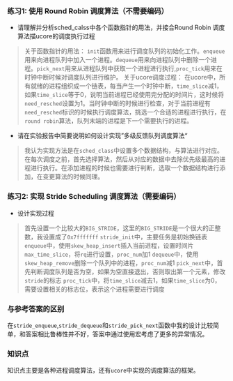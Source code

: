 ### 练习1: 使用 Round Robin 调度算法（不需要编码）

* 请理解并分析sched_calss中各个函数指针的用法，并接合Round Robin 调度算法描ucore的调度执行过程

>关于函数指针的用法：
> `init`函数用来进行调度队列的初始化工作。`enqueue`用来向进程队列中加入一个进程。`dequeue`用来向进程队列中删除一个进程。`pick_next`用来从进程队列中获取一个进程进行执行,`proc_tick`用来在时钟中断时候对调度队列进行维护。
>关于ucore调度过程：
> 在ucore中，所有就绪的进程组织成一个链表，每当产生一个时钟中断，`time_slice`减1，如果`time_slice`等于0，说明当前进程已经使用完分配的时间片，这时候将`need_resched`设置为1。当时钟中断的时候进行检查，对于当前进程有`need_resched`标识的时候执行调度算法，挑选一个合适的进程进行执行，在`round robin`算法，队列末端的进程是下一个需要执行的进程。

* 请在实验报告中简要说明如何设计实现”多级反馈队列调度算法“

>我认为实现方法是在`sched_class`中设置多个数据结构，与算法进行对应。在每次调度之前，首先选择算法，然后从对应的数据中去除优先级最高的进程进行执行。在添加进程的时候也需要进行判断，选取一个数据结构进行添加，在变更算法的时候同理。

### 练习2: 实现 Stride Scheduling 调度算法（需要编码）

* 设计实现过程

> 首先设置一个比较大的`BIG_STRIDE`，这里的`BIG_STRIDE`是一个很大的正整数，我设置成了`0x7fffffff`
> `stride_init`中，主要任务是初始换链表
> `enqueue`中，使用`skew_heap_insert`插入当前进程，设置时间片`max_time_slice`，将`rq`进行设置，`proc_num`加1
> `dequeue`中，使用`skew_heap_remove`删除一个队列中的进程，`proc_num`减1
> `pick_next`中，首先判断调度队列是否为空，如果为空直接退出，否则取出第一个元素，修改`stride`的标志
> `proc_tick`中，将`time_slice`减去1，如果`time_slice`为0，需要设置相关的标志位，表示这个进程需要进行调度

### 与参考答案的区别

在`stride_enqueue`,`stride_dequeue`和`stride_pick_next`函数中我的设计比较简单，和答案相比鲁棒性并不好，答案中通过使用宏考虑了更多的异常情况。



### 知识点

知识点主要是各种进程调度算法，还有`ucore`中实现的调度算法的框架。